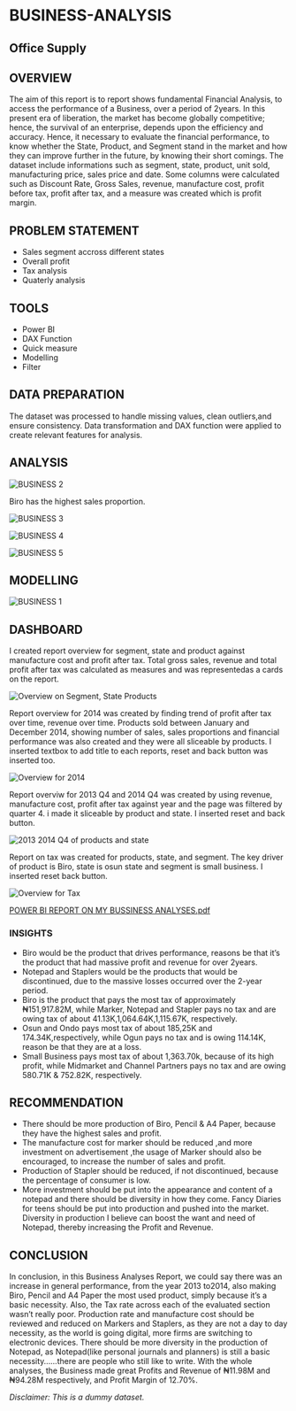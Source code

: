 # BUSINESS-ANALYSIS

## Office Supply

## OVERVIEW
The aim of  this report is to report shows fundamental Financial Analysis, to access the performance of a Business, over a period of 2years. In this present era of liberation, the market has become globally competitive; hence, the survival of an enterprise, depends upon the efficiency and accuracy.
Hence, it necessary to evaluate the financial performance, to know whether the State, Product, and Segment stand in the market and how they can improve further in the future, by knowing their short comings.
The dataset include informations such as segment, state, product, unit sold, manufacturing price, sales price and date. Some columns were calculated such as Discount Rate, Gross Sales, revenue, manufacture cost, profit before tax, profit after tax, and a measure was created which is profit margin.

## PROBLEM STATEMENT
* Sales segment accross different states
* Overall profit
* Tax analysis
* Quaterly analysis

## TOOLS
* Power BI
* DAX Function
* Quick measure
* Modelling
* Filter

## DATA PREPARATION
The dataset was processed to handle missing values, clean outliers,and ensure consistency. Data transformation and DAX function were applied to create relevant features for analysis.


## ANALYSIS
![BUSINESS 2](https://user-images.githubusercontent.com/72547309/235334213-19fe6aa4-e08a-4961-b211-edf121e081eb.jpg)

Biro has the highest sales proportion.

![BUSINESS 3](https://user-images.githubusercontent.com/72547309/235334267-40aedeae-57e2-4376-a8be-d4bb8a16b602.jpg)


![BUSINESS 4](https://user-images.githubusercontent.com/72547309/235334281-115b75b4-56ab-4330-803f-236118d34878.jpg)


![BUSINESS 5](https://user-images.githubusercontent.com/72547309/235515842-2fbe53e1-0288-4c2f-9bf3-9a1a8135d5ba.jpg)


## MODELLING

![BUSINESS 1](https://user-images.githubusercontent.com/72547309/235334172-49f63067-0272-42d8-82f4-87ac505d09b3.jpg)


## DASHBOARD
I created report overview for segment, state and product against manufacture cost and profit after tax. Total gross sales, revenue and total profit after tax was calculated as measures and was representedas a cards on the report.

![Overview on Segment, State   Products](https://user-images.githubusercontent.com/72547309/212215055-e587388e-e8a3-45b2-a55e-42fad4810428.jpg)


Report overview for 2014 was created by finding trend of profit after tax over time, revenue over time. Products sold between January and December 2014,
showing number of sales, sales proportions and financial performance was also created and they were all sliceable by products. I inserted textbox to add title to each reports, reset and back button was inserted too.

![Overview for 2014](https://user-images.githubusercontent.com/72547309/212215493-1c5cb5e0-2ecf-4abb-be8b-acf109c694dd.jpg)


Report overviw for 2013 Q4 and 2014 Q4 was created by using revenue, manufacture cost, profit after tax against year and the page was filtered by quarter 4. i made it sliceable by product and state. I inserted reset and back button.

![2013   2014 Q4 of products and state](https://user-images.githubusercontent.com/72547309/212215578-b0c496e6-44e0-4b52-8277-4f8f5ecd4ebc.jpg)


Report on tax was created for products, state, and segment. The key driver of product is Biro, state is osun state and segment is small business. I inserted reset back button.

![Overview for Tax](https://user-images.githubusercontent.com/72547309/212216986-f05052bf-bc37-4a72-b2d9-eb3d0cd16250.jpg)



[POWER BI REPORT ON MY BUSSINESS ANALYSES.pdf](https://github.com/Adewumi25-tech/Business-Performance-Report/files/10407300/POWER.BI.REPORT.ON.MY.BUSSINESS.ANALYSES.pdf)

### INSIGHTS
* Biro would be the product that drives performance, reasons be that it’s the product that had massive profit and revenue for over 2years.
* Notepad and Staplers would be the products that would be discontinued, due to the massive losses occurred over the 2-year period.
* Biro is the product that pays the most tax of approximately ₦151,917.82M, while Marker, Notepad and Stapler pays no tax and are owing tax of about 41.13K,1,064.64K,1,115.67K, respectively.
* Osun and Ondo pays most tax of about 185,25K and 174.34K,respectively, while Ogun pays no tax and is owing 114.14K, reason be that they are at a loss.
* Small Business pays most tax of about 1,363.70k, because of its high profit, while Midmarket and Channel Partners pays no tax and are owing 580.71K & 752.82K, respectively.

## RECOMMENDATION
* There should be more production of Biro, Pencil & A4 Paper, because they have the highest sales and profit.
* The manufacture cost for marker should be reduced ,and more investment on advertisement ,the usage of Marker should also be encouraged, to increase the number of sales and profit.
* Production of Stapler should be reduced, if not discontinued, because the percentage of consumer is low.  
* More investment should be put into the appearance and content	 of a notepad and there should be diversity in how they come. Fancy Diaries for teens should be put into production and pushed into the market. Diversity in production I believe can boost the want and need of Notepad, thereby increasing the Profit and Revenue.

## CONCLUSION
In conclusion, in this Business Analyses Report, we could say there was an increase in general performance, from the year 2013 to2014, also making Biro, Pencil and A4 Paper the most used product, simply because it’s a basic necessity.
Also, the Tax rate across each of the evaluated section wasn’t really poor.
Production rate and manufacture cost should be reviewed and reduced on Markers and Staplers, as they are not a day to day necessity, as the world is going digital, more firms are switching to electronic devices.
There should be more diversity in the production of Notepad, as Notepad(like personal journals and planners) is still a basic necessity……there are people who still like to write.
With the whole analyses, the Business made great Profits and Revenue of ₦11.98M and ₦94.28M respectively, and Profit Margin of 12.70%.

_Disclaimer: This is a dummy dataset._
